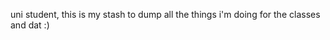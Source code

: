 uni student, this is my stash to dump all the things i'm doing for the classes and dat :)

<!---
luffy126/luffy126 is a ✨ special ✨ repository because its `README.md` (this file) appears on your GitHub profile.
You can click the Preview link to take a look at your changes.
--->
